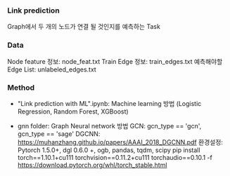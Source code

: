 ### Link prediction
Graph에서 두 개의 노드가 연결 될 것인지를 예측하는 Task

### Data
Node feature 정보: node_feat.txt
Train Edge 정보: train_edges.txt
예측해야할 Edge List: unlabeled_edges.txt

### Method
- "Link prediction with ML".ipynb: Machine learning 방법 (Logistic Regression, Random Forest, XGBoost)

- gnn folder: Graph Neural network 방법
GCN: gcn_type == 'gcn', gcn_type == 'sage'
DGCNN: https://muhanzhang.github.io/papers/AAAI_2018_DGCNN.pdf
환경설정: Pytorch 1.5.0+, dgl 0.6.0 +, ogb, pandas, tqdm, scipy
pip install torch==1.10.1+cu111 torchvision==0.11.2+cu111 torchaudio==0.10.1 -f https://download.pytorch.org/whl/torch_stable.html



